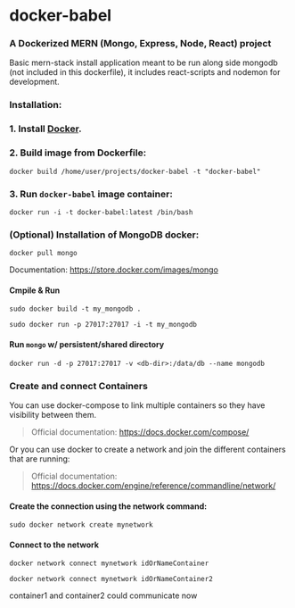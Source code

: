 # docker-babel
### A Dockerized MERN (Mongo, Express, Node, React) project

Basic mern-stack install application meant to be run along side mongodb (not included in this dockerfile), it includes react-scripts and nodemon for development.

### Installation:

### 1. Install [Docker](https://www.docker.com/).


### 2. Build image from Dockerfile:

    docker build /home/user/projects/docker-babel -t "docker-babel"


### 3. Run `docker-babel` image container:

    docker run -i -t docker-babel:latest /bin/bash


### (Optional) Installation of MongoDB docker:

    docker pull mongo

Documentation: 
https://store.docker.com/images/mongo


#### Cmpile & Run

    sudo docker build -t my_mongodb .

    sudo docker run -p 27017:27017 -i -t my_mongodb

#### Run `mongo` w/ persistent/shared directory

    docker run -d -p 27017:27017 -v <db-dir>:/data/db --name mongodb


### Create and connect Containers

You can use docker-compose to link multiple containers so they have visibility between them.

> Official documentation: https://docs.docker.com/compose/

Or you can use docker to create a network and join the different containers that are running:

> Official documentation: https://docs.docker.com/engine/reference/commandline/network/

#### Create the connection using the network command:

    sudo docker network create mynetwork

#### Connect to the network

    docker network connect mynetwork idOrNameContainer

    docker network connect mynetwork idOrNameContainer2

container1 and container2 could communicate now